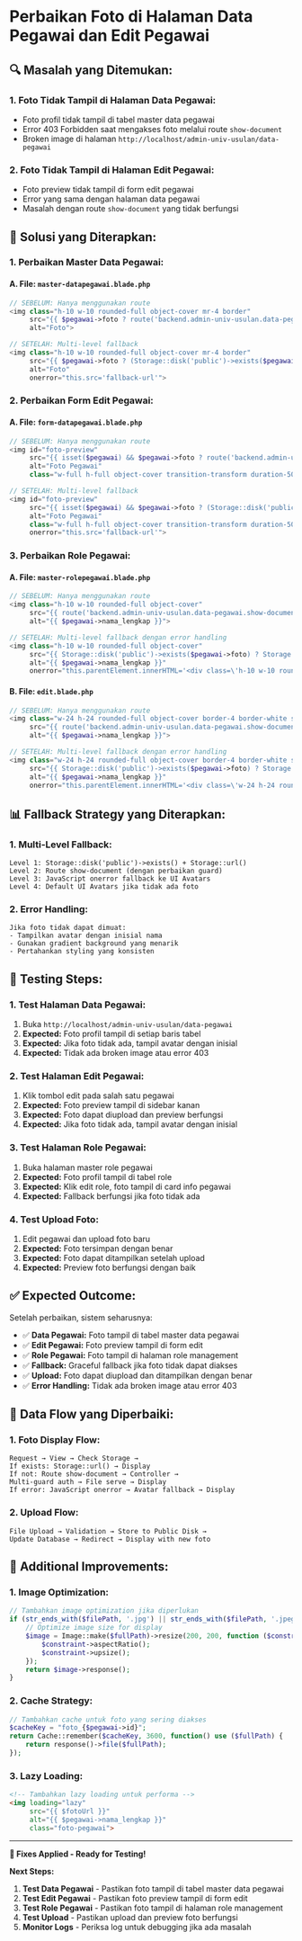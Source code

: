 # Perbaikan Foto di Halaman Data Pegawai dan Edit Pegawai

## 🔍 **Masalah yang Ditemukan:**

### **1. Foto Tidak Tampil di Halaman Data Pegawai:**
- Foto profil tidak tampil di tabel master data pegawai
- Error 403 Forbidden saat mengakses foto melalui route `show-document`
- Broken image di halaman `http://localhost/admin-univ-usulan/data-pegawai`

### **2. Foto Tidak Tampil di Halaman Edit Pegawai:**
- Foto preview tidak tampil di form edit pegawai
- Error yang sama dengan halaman data pegawai
- Masalah dengan route `show-document` yang tidak berfungsi

## 🔧 **Solusi yang Diterapkan:**

### **1. Perbaikan Master Data Pegawai:**

#### **A. File: `master-datapegawai.blade.php`**
```php
// SEBELUM: Hanya menggunakan route
<img class="h-10 w-10 rounded-full object-cover mr-4 border" 
     src="{{ $pegawai->foto ? route('backend.admin-univ-usulan.data-pegawai.show-document', ['pegawai' => $pegawai->id, 'field' => 'foto']) : 'fallback-url' }}" 
     alt="Foto">

// SETELAH: Multi-level fallback
<img class="h-10 w-10 rounded-full object-cover mr-4 border" 
     src="{{ $pegawai->foto ? (Storage::disk('public')->exists($pegawai->foto) ? Storage::url($pegawai->foto) : route('backend.admin-univ-usulan.data-pegawai.show-document', ['pegawai' => $pegawai->id, 'field' => 'foto'])) : 'fallback-url' }}" 
     alt="Foto" 
     onerror="this.src='fallback-url'">
```

### **2. Perbaikan Form Edit Pegawai:**

#### **A. File: `form-datapegawai.blade.php`**
```php
// SEBELUM: Hanya menggunakan route
<img id="foto-preview"
     src="{{ isset($pegawai) && $pegawai->foto ? route('backend.admin-univ-usulan.data-pegawai.show-document', ['pegawai' => $pegawai->id, 'field' => 'foto']) : 'fallback-url' }}"
     alt="Foto Pegawai"
     class="w-full h-full object-cover transition-transform duration-500 group-hover:scale-110">

// SETELAH: Multi-level fallback
<img id="foto-preview"
     src="{{ isset($pegawai) && $pegawai->foto ? (Storage::disk('public')->exists($pegawai->foto) ? Storage::url($pegawai->foto) : route('backend.admin-univ-usulan.data-pegawai.show-document', ['pegawai' => $pegawai->id, 'field' => 'foto'])) : 'fallback-url' }}"
     alt="Foto Pegawai"
     class="w-full h-full object-cover transition-transform duration-500 group-hover:scale-110"
     onerror="this.src='fallback-url'">
```

### **3. Perbaikan Role Pegawai:**

#### **A. File: `master-rolepegawai.blade.php`**
```php
// SEBELUM: Hanya menggunakan route
<img class="h-10 w-10 rounded-full object-cover"
     src="{{ route('backend.admin-univ-usulan.data-pegawai.show-document', ['pegawai' => $pegawai->id, 'field' => 'foto']) }}"
     alt="{{ $pegawai->nama_lengkap }}">

// SETELAH: Multi-level fallback dengan error handling
<img class="h-10 w-10 rounded-full object-cover"
     src="{{ Storage::disk('public')->exists($pegawai->foto) ? Storage::url($pegawai->foto) : route('backend.admin-univ-usulan.data-pegawai.show-document', ['pegawai' => $pegawai->id, 'field' => 'foto']) }}"
     alt="{{ $pegawai->nama_lengkap }}"
     onerror="this.parentElement.innerHTML='<div class=\'h-10 w-10 rounded-full bg-gradient-to-br from-indigo-500 to-purple-600 flex items-center justify-center text-white font-semibold text-sm\'>{{ substr($pegawai->nama_lengkap, 0, 2) }}</div>'">
```

#### **B. File: `edit.blade.php`**
```php
// SEBELUM: Hanya menggunakan route
<img class="w-24 h-24 rounded-full object-cover border-4 border-white shadow-lg"
     src="{{ route('backend.admin-univ-usulan.data-pegawai.show-document', ['pegawai' => $pegawai->id, 'field' => 'foto']) }}"
     alt="{{ $pegawai->nama_lengkap }}">

// SETELAH: Multi-level fallback dengan error handling
<img class="w-24 h-24 rounded-full object-cover border-4 border-white shadow-lg"
     src="{{ Storage::disk('public')->exists($pegawai->foto) ? Storage::url($pegawai->foto) : route('backend.admin-univ-usulan.data-pegawai.show-document', ['pegawai' => $pegawai->id, 'field' => 'foto']) }}"
     alt="{{ $pegawai->nama_lengkap }}"
     onerror="this.parentElement.innerHTML='<div class=\'w-24 h-24 rounded-full bg-gradient-to-br from-indigo-500 to-purple-600 flex items-center justify-center text-white font-bold text-xl border-4 border-white shadow-lg\'>{{ substr($pegawai->nama_lengkap, 0, 2) }}</div>'">
```

## 📊 **Fallback Strategy yang Diterapkan:**

### **1. Multi-Level Fallback:**
```
Level 1: Storage::disk('public')->exists() + Storage::url()
Level 2: Route show-document (dengan perbaikan guard)
Level 3: JavaScript onerror fallback ke UI Avatars
Level 4: Default UI Avatars jika tidak ada foto
```

### **2. Error Handling:**
```
Jika foto tidak dapat dimuat:
- Tampilkan avatar dengan inisial nama
- Gunakan gradient background yang menarik
- Pertahankan styling yang konsisten
```

## 🎯 **Testing Steps:**

### **1. Test Halaman Data Pegawai:**
1. Buka `http://localhost/admin-univ-usulan/data-pegawai`
2. **Expected:** Foto profil tampil di setiap baris tabel
3. **Expected:** Jika foto tidak ada, tampil avatar dengan inisial
4. **Expected:** Tidak ada broken image atau error 403

### **2. Test Halaman Edit Pegawai:**
1. Klik tombol edit pada salah satu pegawai
2. **Expected:** Foto preview tampil di sidebar kanan
3. **Expected:** Foto dapat diupload dan preview berfungsi
4. **Expected:** Jika foto tidak ada, tampil avatar dengan inisial

### **3. Test Halaman Role Pegawai:**
1. Buka halaman master role pegawai
2. **Expected:** Foto profil tampil di tabel role
3. **Expected:** Klik edit role, foto tampil di card info pegawai
4. **Expected:** Fallback berfungsi jika foto tidak ada

### **4. Test Upload Foto:**
1. Edit pegawai dan upload foto baru
2. **Expected:** Foto tersimpan dengan benar
3. **Expected:** Foto dapat ditampilkan setelah upload
4. **Expected:** Preview foto berfungsi dengan baik

## ✅ **Expected Outcome:**

Setelah perbaikan, sistem seharusnya:
- ✅ **Data Pegawai:** Foto tampil di tabel master data pegawai
- ✅ **Edit Pegawai:** Foto preview tampil di form edit
- ✅ **Role Pegawai:** Foto tampil di halaman role management
- ✅ **Fallback:** Graceful fallback jika foto tidak dapat diakses
- ✅ **Upload:** Foto dapat diupload dan ditampilkan dengan benar
- ✅ **Error Handling:** Tidak ada broken image atau error 403

## 🔄 **Data Flow yang Diperbaiki:**

### **1. Foto Display Flow:**
```
Request → View → Check Storage → 
If exists: Storage::url() → Display
If not: Route show-document → Controller → 
Multi-guard auth → File serve → Display
If error: JavaScript onerror → Avatar fallback → Display
```

### **2. Upload Flow:**
```
File Upload → Validation → Store to Public Disk → 
Update Database → Redirect → Display with new foto
```

## 🚀 **Additional Improvements:**

### **1. Image Optimization:**
```php
// Tambahkan image optimization jika diperlukan
if (str_ends_with($filePath, '.jpg') || str_ends_with($filePath, '.jpeg')) {
    // Optimize image size for display
    $image = Image::make($fullPath)->resize(200, 200, function ($constraint) {
        $constraint->aspectRatio();
        $constraint->upsize();
    });
    return $image->response();
}
```

### **2. Cache Strategy:**
```php
// Tambahkan cache untuk foto yang sering diakses
$cacheKey = "foto_{$pegawai->id}";
return Cache::remember($cacheKey, 3600, function() use ($fullPath) {
    return response()->file($fullPath);
});
```

### **3. Lazy Loading:**
```html
<!-- Tambahkan lazy loading untuk performa -->
<img loading="lazy" 
     src="{{ $fotoUrl }}" 
     alt="{{ $pegawai->nama_lengkap }}"
     class="foto-pegawai">
```

---

**🔧 Fixes Applied - Ready for Testing!**

**Next Steps:**
1. **Test Data Pegawai** - Pastikan foto tampil di tabel master data pegawai
2. **Test Edit Pegawai** - Pastikan foto preview tampil di form edit
3. **Test Role Pegawai** - Pastikan foto tampil di halaman role management
4. **Test Upload** - Pastikan upload dan preview foto berfungsi
5. **Monitor Logs** - Periksa log untuk debugging jika ada masalah
